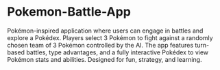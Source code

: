 # Pokemon-Battle-App
Pokémon-inspired application where users can engage in battles and explore a Pokédex. Players select 3 Pokémon to fight against a randomly chosen team of 3 Pokémon controlled by the AI. The app features turn-based battles, type advantages, and a fully interactive Pokédex to view Pokémon stats and abilities. Designed for fun, strategy, and learning.
